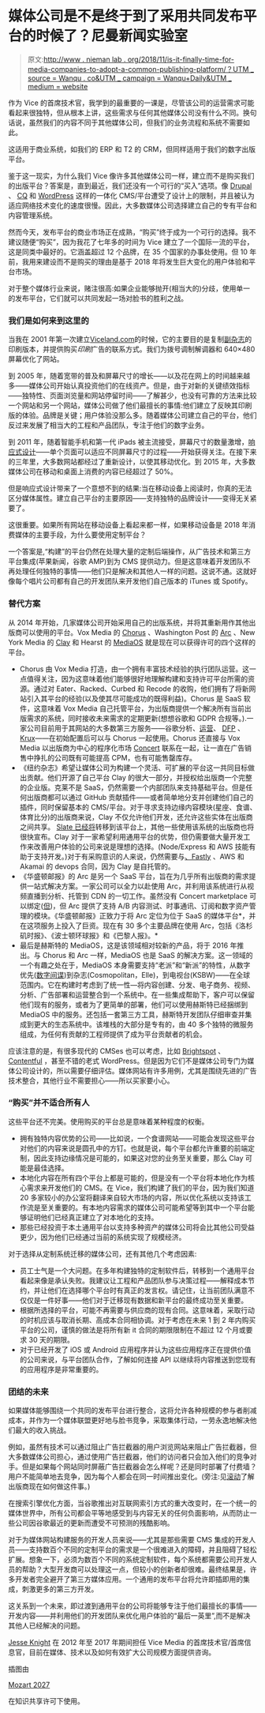 # 媒体公司是不是终于到了采用共同发布平台的时候了？尼曼新闻实验室

> 原文:[http://www . nieman lab . org/2018/11/is-it-finally-time-for-media-companies-to-adopt-a-common-publishing-platform/？UTM _ source = Wanqu . co&UTM _ campaign = Wanqu+Daily&UTM _ medium = website](http://www.niemanlab.org/2018/11/is-it-finally-time-for-media-companies-to-adopt-a-common-publishing-platform/?utm_source=wanqu.co&utm_campaign=Wanqu+Daily&utm_medium=website)

作为 Vice 的首席技术官，我学到的最重要的一课是，尽管该公司的运营需求可能看起来很独特，但从根本上讲，这些需求与任何其他媒体公司没有什么不同。换句话说，虽然我们的内容不同于其他媒体公司，但我们的业务流程和系统不需要如此。

这适用于商业系统，如我们的 ERP 和 T2 的 CRM，但同样适用于我们的数字出版平台。

鉴于这一现实，为什么我们 Vice 像许多其他媒体公司一样，建立而不是购买我们的出版平台？答案是，直到最近，我们还没有一个可行的“买入”选项。像 [Drupal](https://www.drupal.org) 、 [CQ](https://www.quora.com/What-is-Adobe-CQ5) 和 [WordPress](https://wordpress.org) 这样的一体化 CMS/平台遭受了设计上的限制，并且被认为适应网络技术变化的速度很慢。因此，大多数媒体公司选择建立自己的专有平台和内容管理系统。

然而今天，发布平台的商业市场正在成熟，“购买”终于成为一个可行的选择。我不建议随便“购买”，因为我花了七年多的时间为 Vice 建立了一个国际一流的平台，这是同类中最好的。它涵盖超过 12 个品牌，在 35 个国家的办事处使用。但 10 年前，我用来建设而不是购买的理由是基于 2018 年将发生巨大变化的用户体验和平台市场。

对于整个媒体行业来说，赌注很高:如果企业能够抛开(相当大的)分歧，使用单一的发布平台，它们就可以共同发起一场对脸书的胜利之战。

### 我们是如何来到这里的

当我在 2001 年第一次建立[Viceland.com](https://www.viceland.com/en_us)的时候，它的主要目的是复制[副杂志](https://en.wikipedia.org/wiki/Vice_(magazine))的印刷版本，并提供购买*印刷*广告的联系方式。我们为拨号调制解调器和 640×480 屏幕优化了网站。

到 2005 年，随着宽带的普及和屏幕尺寸的增长——以及花在网上的时间越来越多——媒体公司开始认真投资他们的在线资产。但是，由于对新的关键绩效指标——独特性、页面浏览量和网站停留时间——了解甚少，也没有可靠的方法来比较一个网站和另一个网站，媒体公司做了他们最擅长的事情:他们建立了反映其印刷版的体验。品牌是关键；用户体验没那么多。随着媒体公司建立自己的平台，他们反过来发展了相当大的工程和产品团队，专注于他们的数字业务。

到 2011 年，随着智能手机和第一代 iPads 被主流接受，屏幕尺寸的数量激增，[响应式设计](https://en.wikipedia.org/wiki/Responsive_web_design)——单个页面可以适应不同屏幕尺寸的过程——开始获得关注。在接下来的三年里，大多数网站都经过了重新设计，以使其移动优化。到 2015 年，大多数媒体公司在移动和桌面上消费的内容已经超过了 50%。

但是响应式设计带来了一个意想不到的结果:当在移动设备上阅读时，你真的无法区分媒体属性。建立自己平台的主要原因——支持独特的品牌设计——变得无关紧要了。

这很重要。如果所有网站在移动设备上看起来都一样，如果移动设备是 2018 年消费媒体的主要手段，为什么要使用定制平台？

一个答案是,“构建”的平台仍然在处理大量的定制后端操作，从广告技术和第三方平台集成(苹果新闻，谷歌 AMP)到为 CMS 提供动力。但是这意味着开发团队不再处理任何独特的事情——他们只是解决和其他人一样的问题。这说不通。这就好像每个唱片公司都有自己的开发团队来开发他们自己版本的 iTunes 或 Spotify。

### 替代方案

从 2014 年开始，几家媒体公司开始采用自己的出版系统，并将其重新用作其他出版商可以使用的平台。Vox Media 的 [Chorus](https://getchorus.voxmedia.com) 、Washington Post 的 [Arc](https://www.arcpublishing.com) 、New York Media 的 [Clay](http://nymag.com/press/2018/01/introducing-clay-new-york-medias-open-source-cms.html) 和 Hearst 的 [MediaOS](http://www.hearst.com/newsroom/hearst-s-mediaos-leverages-brands-on-a-unified-tech-platform) 就是现在可以获得许可的四个这样的平台。

*   Chorus 由 Vox Media 打造，由一个拥有丰富技术经验的执行团队运营。这一点值得关注，因为这意味着他们能够很好地理解构建和支持许可平台所需的资源。通过对 Eater、Racked、Curbed 和 Recode 的收购，他们拥有了将新网站引入其平台的经验(以及使其尽可能成功的既得利益)。Chorus 是 SaaS 软件，这意味着 Vox Media 自己托管平台，为出版商提供一个解决所有当前出版需求的系统，同时接收未来需求的定期更新(想想谷歌和 GDPR 合规等。).一家公司目前用于其网站的大多数第三方服务——谷歌分析、[运营](https://www.operative.com)、 [DFP](https://www.google.com/dfp/) 、[Krux](https://www.salesforce.com/blog/2017/05/krux-is-now-salesforce-dmp.html)——在初始配置后可以与 Chorus 一起使用。Chorus 还直接与 Vox Media 以出版商为中心的程序化市场 [Concert](https://concert.io) 联系在一起，让一直在广告销售中挣扎的公司既有可能提高 CPM，也有可能售罄库存。
*   《纽约杂志》希望让媒体公司为构建一个灵活、可扩展的平台这一共同目标做出贡献。他们开源了自己平台 Clay 的很大一部分，并授权给出版商一个完整的企业版。克莱不是 SaaS，仍然需要一个内部团队来支持基础平台。但是任何出版商都可以通过 GitHub 贡献插件——或者简单地分支并创建他们自己的插件，同时保留基本的 CMS/平台。对于寻求支持边缘内容模块(星座、食谱、体育比分)的出版商来说，Clay 不仅允许他们开发，还允许这些实体在出版商之间共享。 [Slate 已经将](https://slate.com/briefing/2018/01/slates-new-cms.html)转移到该平台上，其他一些使用该系统的出版商也将很快宣布。Clay 对于一家希望利用通用平台的优势，但仍需要做大量开发工作来改善用户体验的公司来说是理想的选择。(Node/Express 和 AWS 技能有助于支持开发。)对于有采购意识的人来说，仍然需要与[、Fastly](https://www.fastly.com) 、AWS 和 Akamai 的 devops 合同，因为 Clay 是自托管的。
*   《华盛顿邮报》的 Arc 是另一个 SaaS 平台，旨在为几乎所有出版商的需求提供一站式解决方案。一家公司可以全力以赴使用 Arc，并利用该系统进行从视频直播到分析、托管到 CDN 的一切工作。虽然没有 Concert marketplace 可以绑定([但](http://www.niemanlab.org/2018/09/newsonomics-the-washington-posts-ambitions-for-arc-have-grown-to-a-bezosian-scale/))，但 Arc 提供了支持 A/B 内容测试、时事通讯、订阅和数字资产管理的模块。《华盛顿邮报》正致力于将 Arc 定位为位于 SaaS 的媒体平台*，并在这项服务上投入了巨资。现在有 30 多个主要品牌在使用 Arc，包括《洛杉矶时报》、《波士顿环球报》和《巴黎人报》。*
*   最后是赫斯特的 MediaOS，这是该领域相对较新的产品，将于 2016 年推出。与 Chorus 和 Arc 一样，MediaOS 也是 SaaS 的解决方案。这一领域的一个有趣之处在于，MediaOS 本身需要支持“老派”和“新派”的特性，从数字优先([数字间谍](http://www.digitalspy.com))到杂志(Cosmopolitan，Elle)，到电视台(KSBW)——在全球范围内。它在构建时考虑到了统一性—将内容创建、分发、电子商务、视频、分析、广告部署和运营整合到一个系统中。在一些集成帮助下，客户可以保留他们现有的服务，或者为了更简单的部署，他们可以使用赫斯特已经捆绑到 MediaOS 中的服务。还包括一套第三方工具，赫斯特开发团队仔细审查并集成到更大的生态系统中。该堆栈的大部分是专有的，由 40 多个独特的微服务组成，为任何有贡献的工程师提供了成为平台贡献者的机会。

应该注意的是，有很多现代的 CMSes 也可以考虑，比如 [Brightspot](https://www.brightspot.com) 、 [Contentful](https://www.contentful.com) ，甚至不错的老式 WordPress。但是因为它们不是媒体公司专门为媒体公司设计的，所以需要仔细评估。媒体网站有许多用例，尤其是围绕先进的广告技术整合，其他行业不需要担心——所以买家要小心。

### “购买”并不适合所有人

这些平台还不完美。使用购买的平台总是意味着某种程度的权衡。

*   拥有独特内容优势的公司——比如说，一个食谱网站——可能会发现这些平台对他们的内容来说是圆孔中的方钉。也就是说，每个平台都允许重要的前端定制，因此支持边缘情况是可能的，如果这对您的业务至关重要，那么 Clay 可能是最佳选择。
*   本地化内容在所有四个平台上都是可能的，但是没有一个平台将本地化作为核心需求来开发他们的 CMS。在 Vice，我们构建了我们的平台，因为我们知道 20 多家较小的办公室将翻译来自较大市场的内容，所以优化系统以支持该工作流是至关重要的。有本地内容需求的媒体公司可能希望等到其中一个平台能够证明他们已经真正建立了对本地化的支持。
*   那些已经投资于本土通用平台以支持多种资产的媒体公司将会比其他公司受益更少，因为他们已经通过当前的系统实现了规模经济。

对于选择从定制系统迁移的媒体公司，还有其他几个考虑因素:

*   员工士气是一个大问题。在多年构建独特的定制软件后，转移到一个通用平台看起来像是承认失败。我建议让工程和产品团队参与决策过程——解释成本节约，并让他们在选择哪个平台时有真正的发言权。请记住，让当前团队满意不仅仅是一件好事——他们对于迁移现有数据和新平台的最终成功至关重要。
*   根据所选择的平台，可能不再需要与供应商的现有合同。这意味着，采取行动的时机应该与取消长期、高成本合同相协调。对于考虑在未来 1 到 2 年内购买平台的公司，谨慎的做法是将所有新 it 合同的期限限制在不超过 12 个月或要求 30 天的期限。
*   对于已经开发了 iOS 或 Android 应用程序并认为这些应用程序正在提供价值的公司来说，与平台团队合作，了解如何连接 API 以继续将内容推送到您现有的应用程序是非常重要的。

### 团结的未来

如果媒体能够围绕一个共同的发布平台进行整合，这将允许各种规模的参与者削减成本，并作为一个媒体联盟更好地与脸书竞争，采取集体行动，一劳永逸地解决他们最大的收入挑战。

例如，虽然有技术可以通过阻止广告拦截器的用户浏览网站来阻止广告拦截器，但大多数媒体公司担心，通过使用广告拦截器，他们的访问者只会加入他们的竞争对手。但是如果每个网站同时屏蔽广告拦截器会怎么样呢？还是同时部署了付费墙？用户不能简单地去竞争，因为每个人都会在同一时间推出变化。(旁注:见[滚动](https://scroll.com)了解出版商现在如何做这件事。)

在搜索引擎优化方面，当谷歌推出对互联网索引方式的重大改变时，在一个统一的媒体世界中，所有公司都会平等地感受到与内容无关的任何负面影响，从而防止一些公司因谷歌最近的更新而遭受不可预测的残酷影响。

对于为媒体网站构建服务的开发人员来说——尤其是那些需要 CMS 集成的开发人员——支持数百个不同的定制平台的需求是一个很难进入的障碍，并且阻碍了轻松扩展。想象一下，必须为数百个不同的系统定制软件，每个系统都需要公司开发人员的帮助？大型开发商可以处理这一点，但较小的创新者却很难。最终结果是，许多开发者完全避开了第三方媒体应用。一个通用的发布平台将允许即插即用的集成，刺激更多的第三方开发。

这关系到一个未来，即过渡到通用平台的公司将能够专注于他们最擅长的事情——开发内容——并利用他们的开发团队来优化用户体验的“最后一英里”,而不是解决其他人已经解决的问题。

[Jesse Knight](https://www.linkedin.com/in/jessebknight/) 在 2012 年至 2017 年期间担任 Vice Media 的首席技术官/首席信息官，目前在媒体、技术以及如何有效扩大公司规模方面提供咨询。

插图由

[Mozart 2027](https://www.behance.net/gallery/67040113/Network-Purifying)

在知识共享许可下使用。